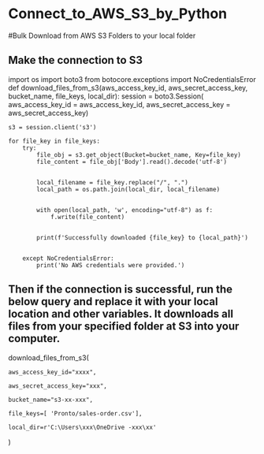 # Connect_to_AWS_S3_by_Python
#Bulk Download from AWS S3 Folders to your local folder
## Make the connection to S3
import os
import boto3
from botocore.exceptions import NoCredentialsError
def download_files_from_s3(aws_access_key_id, aws_secret_access_key, bucket_name, file_keys, local_dir):
    session = boto3.Session(
        aws_access_key_id = aws_access_key_id,
        aws_secret_access_key = aws_secret_access_key)

    s3 = session.client('s3')

    for file_key in file_keys:
        try:
            file_obj = s3.get_object(Bucket=bucket_name, Key=file_key)
            file_content = file_obj['Body'].read().decode('utf-8')


            local_filename = file_key.replace("/", ".")
            local_path = os.path.join(local_dir, local_filename)

 
            with open(local_path, 'w', encoding="utf-8") as f:
                f.write(file_content)

 
            print(f'Successfully downloaded {file_key} to {local_path}')

 
        except NoCredentialsError:
            print('No AWS credentials were provided.')

## Then if the connection is successful, run the below query and replace it with your local location and other variables. It downloads all files from your specified folder at S3 into your computer.


download_files_from_s3(

    aws_access_key_id="xxxx",
    
    aws_secret_access_key="xxx",
    
    bucket_name="s3-xx-xxx",
    
    file_keys=[ 'Pronto/sales-order.csv'],
    
    local_dir=r'C:\Users\xxx\OneDrive -xxx\xx'
    
)
